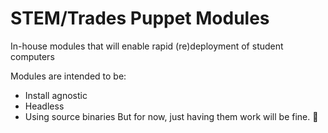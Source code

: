 # STEM/Trades Puppet Modules

In-house modules that will enable rapid (re)deployment of student computers

Modules are intended to be:
* Install agnostic
* Headless
* Using source binaries
But for now, just having them work will be fine. :slightly_smiling_face:
